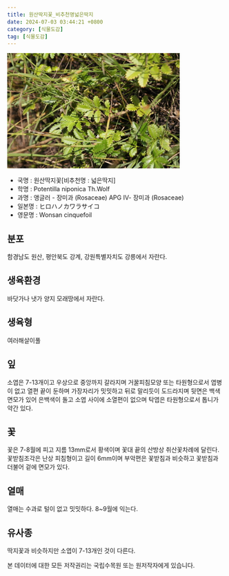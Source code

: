 ```yaml
---
title: 원산딱지꽃_비추천명넓은딱지
date: 2024-07-03 03:44:21 +0800
category: [식물도감]
tag: [식물도감]
---
```




![원산딱지꽃[비추천명 : 넓은딱지]](/assets/img/fileUpload/plants/basic/Rosaceae/Potentilla/P000004521/P000004521_220206_1_th2.jpg)
- 국명 : 원산딱지꽃[비추천명 : 넓은딱지]
- 학명 : Potentilla niponica Th.Wolf
- 과명 : 앵글러 - 장미과 (Rosaceae) APG Ⅳ- 장미과 (Rosaceae)
- 일본명 : ヒロハノカワラサイコ
- 영문명 : Wonsan cinquefoil


## 분포
함경남도 원산, 평안북도 강계, 강원특별자치도 강릉에서 자란다.
## 생육환경
바닷가나 냇가 양지 모래땅에서 자란다.
## 생육형
여러해살이풀 
## 잎
소엽은 7-13개이고 우상으로 중앙까지 갈라지며 거꿀피침모양 또는 타원형으로서 엽병이 없고 열편 끝이 둔하며 가장자리가 밋밋하고 뒤로 말리듯이 도드라지며 뒷면은 백색 면모가 있어 은백색이 돌고 소엽 사이에 소열편이 없으며 탁엽은 타원형으로서 톱니가 약간 있다.
## 꽃
꽃은 7-8월에 피고 지름 13mm로서 황색이며 꽃대 끝의 산방상 취산꽃차례에 달린다. 꽃받침조각은 난상 피침형이고 길이 6mm이며 부악편은 꽃받침과 비슷하고 꽃받침과 더불어 겉에 면모가 있다.
## 열매
열매는 수과로 털이 없고 밋밋하다. 8~9월에 익는다.
## 유사종
딱지꽃과 비슷하지만 소엽이 7-13개인 것이 다른다.






본 데이터에 대한 모든 저작권리는 국립수목원 또는 원저작자에게 있습니다.
